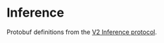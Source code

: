 # Inference

Protobuf definitions from the [V2 Inference protocol][v2-protocol].

[v2-protocol]: https://docs.seldon.io/projects/seldon-core/en/latest/reference/apis/v2-protocol.html

